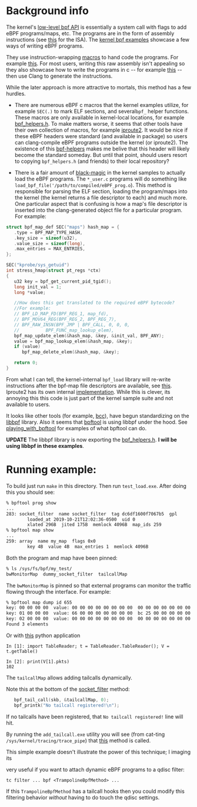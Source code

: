# Background info

The kernel's [low-level bpf API](http://man7.org/linux/man-pages/man2/bpf.2.html) is essentially
a system call with flags to add eBPF programs/maps, etc. The programs are in the form of assembly
instructions (see [this](https://www.kernel.org/doc/Documentation/networking/filter.txt]) for the ISA).
The [kernel bpf examples](https://git.kernel.org/pub/scm/linux/kernel/git/stable/linux.git/tree/samples/bpf?h=v5.3.7)
showcase a few ways of writing eBPF programs.

They use instruction-wrapping [macros](https://git.kernel.org/pub/scm/linux/kernel/git/stable/linux.git/tree/samples/bpf/bpf_insn.h)
to hand code the programs.  For example [this](https://git.kernel.org/pub/scm/linux/kernel/git/stable/linux.git/tree/samples/bpf/cookie_uid_helper_example.c?h=v5.3.7#n80).
For most users, writing this raw assembly isn't appealing so they also showcase how to write the programs in
c -- for example [this](https://git.kernel.org/pub/scm/linux/kernel/git/stable/linux.git/tree/samples/bpf/map_perf_test_kern.c) -- then
use Clang to generate the instructions.

While the later approach is more attractive to mortals, this method has a few hurdles.

*  There are numerous eBPF c macros that the kernel examples utilize, for example ``SEC(.)`` to mark ELF
   sections, and several``bpf_`` helper functions.  These macros are only available in
   kernel-local locations, for example
   [bpf_helpers.h](https://git.kernel.org/pub/scm/linux/kernel/git/stable/linux.git/tree/tools/testing/selftests/bpf/bpf_helpers.h).
   To make matters worse, it seems that other tools have their own collection of macros, for example
   [iproute2](https://github.com/shemminger/iproute2/blob/master/include/bpf_api.h).  It would be nice if
   these eBPF headers were standard (and available in package) so users can clang-compile eBPF programs
   outside the kernel (or iproute2).  The existence of this [bpf-helpers](https://manpages.debian.org/testing/manpages/bpf-helpers.7.en.html)
   makes me belive that this header will likely become the standard someday.  But until that point, should
   users resort to copying ``bpf_helpers.h`` (and friends) to their local repository?

*  There is a fair amount of [black-magic](https://git.kernel.org/pub/scm/linux/kernel/git/stable/linux.git/tree/samples/bpf/bpf_load.c)
   in the kernel samples to actually load the eBPF programs.  The ``*_user.c`` programs will do something like
   ``load_bpf_file('/path/to/compiled/eBPF_prog.o``).  This method is responsible for parsing the ELF section,
   loading the program/maps into the kernel (the kernel returns a file descriptor to each) and much more.
   One particular aspect that is confusing is how a map's file descriptor is inserted into the clang-generated
   object file for a particular program.  For example:


```c
struct bpf_map_def SEC("maps") hash_map = {
   .type = BPF_MAP_TYPE_HASH,
   .key_size = sizeof(u32),
   .value_size = sizeof(long),
   .max_entries = MAX_ENTRIES,
};

SEC("kprobe/sys_getuid")
int stress_hmap(struct pt_regs *ctx)
{
   u32 key = bpf_get_current_pid_tgid();
   long init_val = 1;
   long *value;

   //How does this get translated to the required eBPF bytecode?
   //For example:
   // BPF_LD_MAP_FD(BPF_REG_1, map_fd),
   // BPF_MOV64_REG(BPF_REG_2, BPF_REG_7),
   // BPF_RAW_INSN(BPF_JMP | BPF_CALL, 0, 0, 0,
   //          BPF_FUNC_map_lookup_elem),
   bpf_map_update_elem(&hash_map, &key, &init_val, BPF_ANY);
   value = bpf_map_lookup_elem(&hash_map, &key);
   if (value)
      bpf_map_delete_elem(&hash_map, &key);

   return 0;
}
```

   From what I can tell, the kernel-internal ``bpf_load`` library will re-write instructions after the
   bpf-map file descriptors are available, see [this](https://git.kernel.org/pub/scm/linux/kernel/git/stable/linux.git/tree/samples/bpf/bpf_load.c?h=v5.3.7#n598).
   Iproute2 has its own internal [implementation](https://github.com/shemminger/iproute2/blob/v5.1.0/lib/bpf.c#L2396-L2397).
   While this is clever, its annoying this this code is just part of the kernel sample suite and not available to users.


It looks like other tools (for example, [bcc](https://github.com/iovisor/bcc/tree/master/src/cc)), have begun
standardizing on the [libbpf](https://github.com/libbpf/libbpf) library.  Also it seems that
[bpftool](https://git.kernel.org/pub/scm/linux/kernel/git/stable/linux.git/tree/tools/bpf/bpftool?h=v5.3.7)
is using libbpf under the hood.  See [playing_with_bpftool](playing_with_bpftool.md) for examples of what
bpftool can do.

**UPDATE**  The libbpf library is now exporting the
[bpf_helpers.h](https://github.com/libbpf/libbpf/blob/master/src/bpf_helpers.h).  **I will be using libbpf in
these examples**.


# Running example:

To build just run ``make`` in this directory.  Then run ``test_load.exe``.  After doing this you should see:


```bash
% bpftool prog show
...
283: socket_filter  name socket_filter  tag dc6df1600f7067b5  gpl
        loaded_at 2019-10-21T12:02:36-0500  uid 0
        xlated 296B  jited 175B  memlock 4096B  map_ids 259
% bpftool map show
...
259: array  name my_map  flags 0x0
        key 4B  value 4B  max_entries 1  memlock 4096B

```

Both the program and map have been pinned:

```bash
% ls /sys/fs/bpf/my_test/
bwMonitorMap  dummy_socket_filter  tailcallMap
```

The ``bwMonitorMap`` is pinned so that external programs can monitor the traffic flowing
through the interface.  For example:


```bash
% bpftool map dump id 655
key: 00 00 00 00  value: 00 00 00 00 00 00 00 00  00 00 00 00 00 00 00 00
key: 01 00 00 00  value: 66 00 00 00 00 00 00 00  bc 25 00 00 00 00 00 00
key: 02 00 00 00  value: 00 00 00 00 00 00 00 00  00 00 00 00 00 00 00 00
Found 3 elements
```

Or with [this](swig) python application

```ipython
In [1]: import TableReader; t = TableReader.TableReader(); V = t.getTable()

In [2]: print(V[1].pkts)
102
```

The ``tailcallMap`` allows adding tailcalls dynamically.

Note this at the bottom of the [socket_filter](test_kern.c) method:

```c
   bpf_tail_call(skb, &tailcallMap, 0);
   bpf_printk("No tailcall registered!\n");
```

If no tailcalls have been registered, that ``No tailcall registered!`` line will hit.

By running the ``add_tailcall.exe`` utility you will see (from cat-ting ``/sys/kernel/tracing/trace_pipe``)
that [this](tailcall_kern.c) method is called.

This simple example doesn't illustrate the power of this technique; I imaging its

very useful if you want to attach dynamic eBPF programs to a qdisc filter:

```
tc filter ... bpf <TrampolineBpfMethod> ...
```

If this ``TrampolineBpfMethod`` has a tailcall hooks then you could modify this filtering
behavior *without* having to do touch the qdisc settings.




